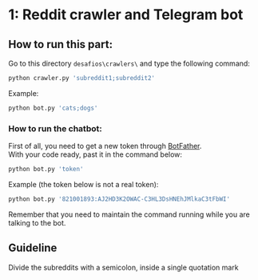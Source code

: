# 1: Reddit crawler and Telegram bot

## How to run this part:

Go to this directory `desafios\crawlers\` and type the following command:

```python
python crawler.py 'subreddit1;subreddit2'
```
Example:
```python
python bot.py 'cats;dogs'
```
### How to run the chatbot:

First of all, you need to get a new token through [BotFather](https://telegram.me/botfather).<br />
With your code ready, past it in the command below:

```python
python bot.py 'token'
```
Example (the token below is not a real token):
```python
python bot.py '821001893:AJ2HD3K2OWAC-C3HL3DsHNEhJMlkaC3tFbWI'
```
Remember that you need to maintain the command running while you are talking to the bot.

## Guideline

Divide the subreddits with a semicolon, inside a single quotation mark
